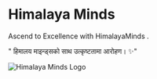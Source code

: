 # Himalaya Minds

Ascend to Excellence with HimalayaMinds .

" हिमालय माइन्ड्सको साथ उत्कृष्टतामा आरोहण। ✨"

![Himalaya Minds Logo](https://avatars.githubusercontent.com/u/161611759?s=400&u=765a00b611bf275ff39a878f371c62754fad45c0&v=4)

<!-- Primary Color (Blue):

#3498db (Flat Blue)
#0074cc (Darker Blue)
Secondary Color (Green):

#2ecc71 (Flat Green)
#009432 (Darker Green)
Accent Color (Orange):

#f39c12 (Flat Orange)
#e67e22 (Darker Orange)
Background Color (Light Gray):

#f8f9fa (Light Gray for backgrounds)
#ecf0f1 (Slightly darker gray for contrast)
Text Color (Dark Gray):

#2c3e50 (Dark Gray for text)
Highlight Color (Yellow):

#f1c40f (Yellow for highlights or calls-to-action) -->
